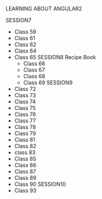 LEARNING ABOUT ANGULAR2

SESSION7
 * Class 59
 * Class 61
 * Class 62
 * Class 64
 * Class 65
SESSION8
  Recipe Book
    * Class 66
    * Class 67
    * Class 68
    * Class 69
SESSION9
  * Class 72
  * Class 73
  * Class 74
  * Class 75
  * Class 76
  * Class 77
  * Class 78
  * Class 79
  * Class 81
  * Class 82
  * class 83
  * Class 85
  * Class 86
  * Class 87
  * Class 89
  * Class 90
SESSION10
  * Class 93
  
